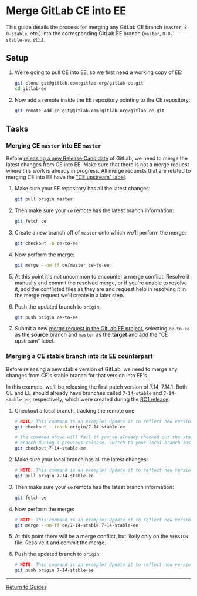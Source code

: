 # Merge GitLab CE into EE

This guide details the process for merging any GitLab CE branch (`master`, `8-0-stable`,
etc.) into the corresponding GitLab EE branch (`master`, `8-0-stable-ee`, etc.).

## Setup

1. We're going to pull CE into EE, so we first need a working copy of EE:

    ```sh
    git clone git@gitlab.com:gitlab-org/gitlab-ee.git
    cd gitlab-ee
    ```

1. Now add a remote inside the EE repository pointing to the CE repository:

    ```sh
    git remote add ce git@gitlab.com:gitlab-org/gitlab-ce.git
    ```

## Tasks

### Merging CE `master` into EE `master`

Before [releasing a new Release Candidate](release-candidates.md) of GitLab, we
need to merge the latest changes from CE into EE. Make sure that there is not a
merge request where this work is already in progress. All merge requests that
are related to merging CE into EE have the ["CE upstream" label][upstream label].

1. Make sure your EE repository has all the latest changes:

    ```sh
    git pull origin master
    ```

1. Then make sure your `ce` remote has the latest branch information:

    ```sh
    git fetch ce
    ```

1. Create a new branch off of `master` onto which we'll perform the merge:

    ```sh
    git checkout -b ce-to-ee
    ```

1. Now perform the merge:

    ```sh
    git merge --no-ff ce/master ce-to-ee
    ```

1. At this point it's not uncommon to encounter a merge conflict. Resolve it
   manually and commit the resolved merge, or if you're unable to resolve it,
   add the conflicted files as they are and request help in resolving it in the
   merge request we'll create in a later step.

1. Push the updated branch to `origin`:

    ```sh
    git push origin ce-to-ee
    ```

1. Submit a new [merge request in the GitLab EE project], selecting `ce-to-ee`
   as the **source** branch and `master` as the **target** and add the
   "CE upstream" label.

[merge request in the GitLab EE project]: https://gitlab.com/gitlab-org/gitlab-ee/merge_requests
[upstream label]: https://gitlab.com/gitlab-org/gitlab-ee/merge_requests?label_name%5B%5D=CE+upstream&scope=all&sort=id_desc&state=opened

### Merging a CE stable branch into its EE counterpart

Before releasing a new stable version of GitLab, we need to merge any changes
from CE's stable branch for that version into EE's.

In this example, we'll be releasing the first patch version of 7.14, 7.14.1.
Both CE and EE should already have branches called `7-14-stable` and
`7-14-stable-ee`, respectively, which were created during the
[RC1 release](release-candidates.md#4-tag-the-rc1-version).

1. Checkout a local branch, tracking the remote one:

    ```sh
    # NOTE: This command is an example! Update it to reflect new version numbers.
    git checkout --track origin/7-14-stable-ee

    # The command above will fail if you've already checked out the stable
    # branch during a previous release. Switch to your local branch instead:
    git checkout 7-14-stable-ee
    ```

1. Make sure your local branch has all the latest changes:

    ```sh
    # NOTE: This command is an example! Update it to reflect new version numbers.
    git pull origin 7-14-stable-ee
    ```

1. Then make sure your `ce` remote has the latest branch information:

    ```sh
    git fetch ce
    ```

1. Now perform the merge:

    ```sh
    # NOTE: This command is an example! Update it to reflect new version numbers.
    git merge --no-ff ce/7-14-stable 7-14-stable-ee
    ```

1. At this point there will be a merge conflict, but likely only on the
   `VERSION` file. Resolve it and commit the merge.

1. Push the updated branch to `origin`:

    ```sh
    # NOTE: This command is an example! Update it to reflect new version numbers.
    git push origin 7-14-stable-ee
    ```

---

[Return to Guides](../README.md#guides)
